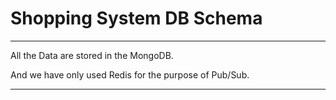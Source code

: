 # Shopping System DB Schema

---

All the Data are stored in the MongoDB.

And we have only used Redis for the purpose of Pub/Sub.

---
